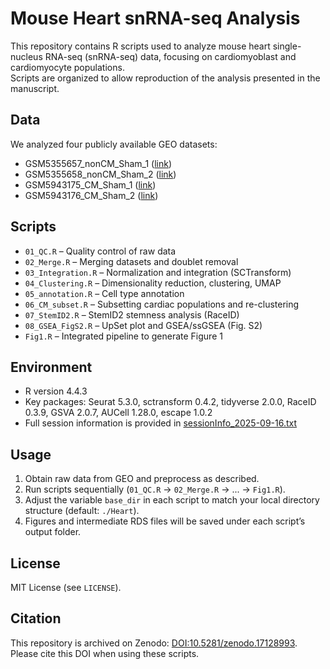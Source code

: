# Mouse Heart snRNA-seq Analysis

This repository contains R scripts used to analyze mouse heart single-nucleus RNA-seq (snRNA-seq) data, focusing on cardiomyoblast and cardiomyocyte populations.  
Scripts are organized to allow reproduction of the analysis presented in the manuscript.

## Data
We analyzed four publicly available GEO datasets:
- GSM5355657_nonCM_Sham_1 ([link](https://www.ncbi.nlm.nih.gov/geo/query/acc.cgi?acc=GSM5355657))
- GSM5355658_nonCM_Sham_2 ([link](https://www.ncbi.nlm.nih.gov/geo/query/acc.cgi?acc=GSM5355658))
- GSM5943175_CM_Sham_1 ([link](https://www.ncbi.nlm.nih.gov/geo/query/acc.cgi?acc=GSM5943175))
- GSM5943176_CM_Sham_2 ([link](https://www.ncbi.nlm.nih.gov/geo/query/acc.cgi?acc=GSM5943176))

## Scripts
- `01_QC.R` – Quality control of raw data  
- `02_Merge.R` – Merging datasets and doublet removal  
- `03_Integration.R` – Normalization and integration (SCTransform)  
- `04_Clustering.R` – Dimensionality reduction, clustering, UMAP  
- `05_annotation.R` – Cell type annotation  
- `06_CM_subset.R` – Subsetting cardiac populations and re-clustering  
- `07_StemID2.R` – StemID2 stemness analysis (RaceID)  
- `08_GSEA_FigS2.R` – UpSet plot and GSEA/ssGSEA (Fig. S2)  
- `Fig1.R` – Integrated pipeline to generate Figure 1  

## Environment
- R version 4.4.3  
- Key packages: Seurat 5.3.0, sctransform 0.4.2, tidyverse 2.0.0, RaceID 0.3.9, GSVA 2.0.7, AUCell 1.28.0, escape 1.0.2  
- Full session information is provided in [sessionInfo_2025-09-16.txt](sessionInfo_2025-09-16.txt)

## Usage
1. Obtain raw data from GEO and preprocess as described.  
2. Run scripts sequentially (`01_QC.R` → `02_Merge.R` → ... → `Fig1.R`).  
3. Adjust the variable `base_dir` in each script to match your local directory structure (default: `./Heart`).  
4. Figures and intermediate RDS files will be saved under each script’s output folder.  

## License
MIT License (see `LICENSE`).

## Citation
This repository is archived on Zenodo: [DOI:10.5281/zenodo.17128993](https://doi.org/10.5281/zenodo.17128993).  
Please cite this DOI when using these scripts.

